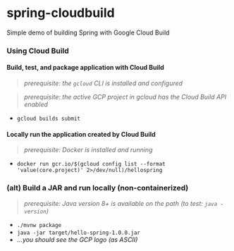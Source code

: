 # spring-cloudbuild
Simple demo of building Spring with Google Cloud Build

### Using Cloud Build
#### Build, test, and package application with Cloud Build
> _prerequisite: the `gcloud` CLI is installed and configured_

> _prerequisite: the active GCP project in gcloud has the Cloud Build API enabled_

* `gcloud builds submit`

#### Locally run the application created by Cloud Build
> _prerequisite: Docker is installed and running_

* `docker run gcr.io/$(gcloud config list --format 'value(core.project)' 2>/dev/null)/hellospring`

### (alt) Build a JAR and run locally (non-containerized)
> _prerequisite: Java version 8+ is available on the path (to test: `java -version`)_

* `./mvnw package`
* `java -jar target/hello-spring-1.0.0.jar`
* _...you should see the GCP logo (as ASCII)_